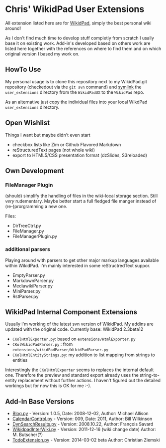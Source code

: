 Chris' WikidPad User Extensions
===============================
All extension listed here are for [WikidPad](http://wikidpad.sourceforge.net), simply the best personal wiki around!

As I don't find much time to develop stuff completly from scratch I usally base it on existing work. Add-in's developed based on others work are listed here together with the references on where to find them and on which original version I based my work on.

HowTo Use
---------

My personal usage is to clone this repository next to my WikidPad.git repository (checkedout via
the `git svn` command) and [symlink](http://schinagl.priv.at/nt/hardlinkshellext/hardlinkshellext.html) the `user_extensions` directory from the `WikidPadUX` to the `WikidPad` repo.

As an alternative just copy the individual files into your local WikdPad `user_extensions` 
directory.


Open Wishlist
-------------

Things I want but maybe didn't even start

  * checkbox lists like Zim or Github Flavored Markdown
  * reStructuredText pages (not whole wiki)
  * export to HTML5/CSS presentation format (dzSlides, S3reloaded)


Own Development
---------------

### FileManager Plugin

(should) simplify the handling of files in the wiki-local storage section.
Still *very* rudementary. Maybe better start a full fledged file manger instead
of (re-)prorgramming a new one.

Files:
  * DirTreeCtrl.py
  * FileManager.py
  * FileManagerPlugin.py


### additional parsers

Playing around with parsers to get other major markup languages available
within WikidPad. I'm mainly interested in some reStructredText suppor.

  * EmptyParser.py
  * MarkdownParser.py
  * MediawikiParser.py
  * MiniParser.py
  * RstParser.py


WikidPad Internal Component Extensions
--------------------------------------

Usually I'm working of the latest svn version of WikidPad. My addins are updated with the original code.
Currently base: WikidPad 2.3beta12 

 * `CKolHtmlExporter.py`: based on `extensions/HtmlExporter.py`
 * `CKolWikidPadParser.py` : from `extensions/wikidPadParser/WikidPadParser.py`
 * `CKolHtmlEntityStrings.py`: my addition to list mapping from strings to entities 

Interestingly the `CKolHtmlExporter` seems to replaces the internal default one. Therefore the preview
and standard export already uses the string-to-entity replacement without further actions.
I haven't figured out the detailed workings but for now this is OK for me :-).


Add-In Base Versions
--------------------

 * [Blog.py](https://sites.google.com/site/workbenchofstuff/home/blogger) - 
Version: 1.0.5,
Date: 2008-12-02,
Author: Michael Allison
 * [CalendarControl.py](http://calendarcontrol.wikidot.com/) - 
Version: 009, 
Date: 2011,
Author: Bill Wilkinson
 * [DynSearchResults.py](http://www.fsavard.com/flow/wikidpad-dynamic-search-results/) - 
Version: 2008.10.22,
Author: François Savard
 * [WikidpadInterWiki.py](trac.wikidpad2.webfactional.com/wiki/WikidpadInterWiki) -
Version: 2011-12-16 (wiki change date)
Author: M. Butscher(?)
 * [TodoExtension.py](http://www.ziemski.net/wikidpad/todo_extension.html) - 
Version: 2014-03-02 beta
Author: Christian Ziemski

